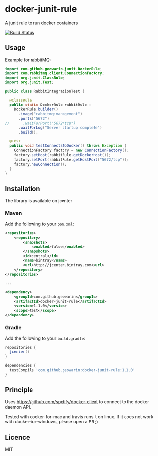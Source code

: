 # docker-junit-rule

A junit rule to run docker containers

[![Build Status](https://travis-ci.org/geowarin/docker-junit-rule.svg)](https://travis-ci.org/geowarin/docker-junit-rule)

## Usage

Example for rabbitMQ:

```java
import com.github.geowarin.junit.DockerRule;
import com.rabbitmq.client.ConnectionFactory;
import org.junit.ClassRule;
import org.junit.Test;

public class RabbitIntegrationTest {

  @ClassRule
  public static DockerRule rabbitRule =
    DockerRule.builder()
      .image("rabbitmq:management")
      .ports("5672")
//      .waitForPort("5672/tcp")
      .waitForLog("Server startup complete")
      .build();

  @Test
  public void testConnectsToDocker() throws Exception {
    ConnectionFactory factory = new ConnectionFactory();
    factory.setHost(rabbitRule.getDockerHost());
    factory.setPort(rabbitRule.getHostPort("5672/tcp"));
    factory.newConnection();
  }
}
```

## Installation

The library is available on jcenter

### Maven

Add the following to your `pom.xml`:

```xml
<repositories>
    <repository>
        <snapshots>
            <enabled>false</enabled>
        </snapshots>
        <id>central</id>
        <name>bintray</name>
        <url>http://jcenter.bintray.com</url>
    </repository>
</repositories>

...

<dependency>
    <groupId>com.github.geowarin</groupId>
    <artifactId>docker-junit-rule</artifactId>
    <version>1.1.0</version>
    <scope>test</scope>
</dependency>
```

### Gradle

Add the following to your `build.gradle`:

```groovy
repositories {
  jcenter()
}

dependencies {
  testCompile 'com.github.geowarin:docker-junit-rule:1.1.0'
}
```

## Principle

Uses https://github.com/spotify/docker-client to connect to the docker daemon API.

Tested with docker-for-mac and travis runs it on linux.
If it does not work with docker-for-windows, please open a PR ;)

## Licence

MIT
